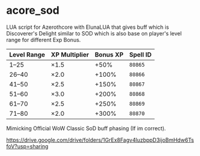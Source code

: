# acore_sod
LUA script for Azerothcore with ElunaLUA that gives buff which is Discoverer's Delight similar to SOD which is also base on player's level range for different Exp Bonus.

| Level Range | XP Multiplier | Bonus XP | Spell ID |
| ----------- | ------------- | -------- | -------- |
| 1–25        | ×1.5          | +50%     | `80865`  |
| 26–40       | ×2.0          | +100%    | `80866`  |
| 41–50       | ×2.5          | +150%    | `80867`  |
| 51–60       | ×3.0          | +200%    | `80868`  |
| 61–70       | ×2.5          | +250%    | `80869`  |
| 71–80       | ×2.0          | +300%    | `80870`  |

Mimicking Official WoW Classic SoD buff phasing (If im correct).

https://drive.google.com/drive/folders/1GrEx8Fagv4luzbppD3ijoBmHdw6TsfoV?usp=sharing
